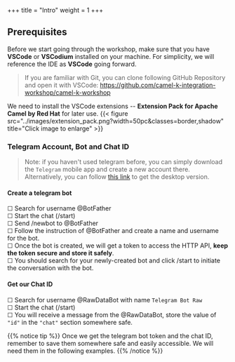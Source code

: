 +++
title = "Intro"
weight = 1
+++

## Prerequisites
Before we start going through the workshop, make sure that you have **VSCode** or **VSCodium** installed on your machine.
For simplicity, we will reference the IDE as **VSCode** going forward.
> If you are familiar with Git, you can clone following GitHub Repository and open it with VSCode:
> https://github.com/camel-k-integration-workshop/camel-k-workshop

We need to install the VSCode extensions -- **Extension Pack for Apache Camel by Red Hat** for later use.
{{< figure src="../images/extension_pack.png?width=50pc&classes=border,shadow" title="Click image to enlarge" >}}

### Telegram Account, Bot and Chat ID

> Note: if you haven't used telegram before, you can simply download the `Telegram` mobile app and create a new account there.  
Alternatively, you can follow [this link](https://telegram.org/) to get the desktop version. 

#### Create a telegram bot
&#9744; Search for username @BotFather \
&#9744; Start the chat (/start) \
&#9744; Send /newbot to @BotFather \
&#9744; Follow the instruction of @BotFather and create a name and username for the bot. \
&#9744; Once the bot is created, we will get a token to access the HTTP API, **keep the token secure and store it safely**. \
&#9744; You should search for your newly-created bot and click /start to initiate the conversation with the bot.

#### Get our Chat ID
&#9744; Search for username @RawDataBot with name `Telegram Bot Raw` \
&#9744; Start the chat (/start) \
&#9744; You will receive a message from the @RawDataBot, store the value of `"id"` in the `"chat"` section somewhere safe. 

{{% notice tip %}}
Once we get the telegram bot token and the chat ID, remember to save them somewhere safe and easily accessible. We will need them in the following examples.
{{% /notice %}}